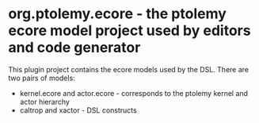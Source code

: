 # org.ptolemy.ecore - the ptolemy ecore model project used by editors and code generator

This plugin project contains the ecore models used by the DSL. There are two pairs of models:

* kernel.ecore and actor.ecore - corresponds to the ptolemy kernel and actor hierarchy
* caltrop and xactor - DSL constructs
